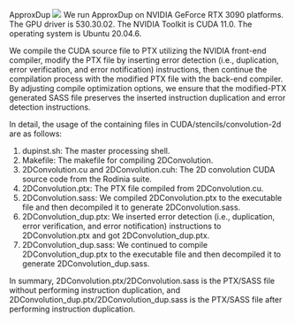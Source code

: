 ApproxDup
![](https://zenodo.org/badge/637791530.svg)
We run ApproxDup on NVIDIA GeForce RTX 3090 platforms.
The GPU driver is 530.30.02.
The NVIDIA Toolkit is CUDA 11.0.
The operating system is Ubuntu 20.04.6.

We compile the CUDA source file to PTX utilizing the NVIDIA front-end compiler, modify the PTX file by inserting error detection (i.e., duplication, error verification, and error notification) instructions, then continue the compilation process with the modified PTX file with the back-end compiler.
By adjusting compile optimization options, we ensure that the modified-PTX generated SASS file preserves the inserted instruction duplication and error detection instructions.

In detail, the usage of the containing files in CUDA/stencils/convolution-2d are as follows:
1. dupinst.sh: The master processing shell.
2. Makefile: The makefile for compiling 2DConvolution.
3. 2DConvolution.cu and 2DConvolution.cuh: The 2D convolution CUDA source code from the Rodinia suite.
4. 2DConvolution.ptx: The PTX file compiled from 2DConvolution.cu.
5. 2DConvolution.sass: We compiled 2DConvolution.ptx to the executable file and then decompiled it to generate 2DConvolution.sass. 
6. 2DConvolution_dup.ptx: We inserted error detection (i.e., duplication, error verification, and error notification) instructions to 2DConvolution.ptx and got 2DConvolution_dup.ptx.
7. 2DConvolution_dup.sass: We continued to compile 2DConvolution_dup.ptx to the executable file and then decompiled it to generate 2DConvolution_dup.sass.

In summary, 2DConvolution.ptx/2DConvolution.sass is the PTX/SASS file without performing instruction duplication, and 2DConvolution_dup.ptx/2DConvolution_dup.sass is the PTX/SASS file after performing instruction duplication. 
